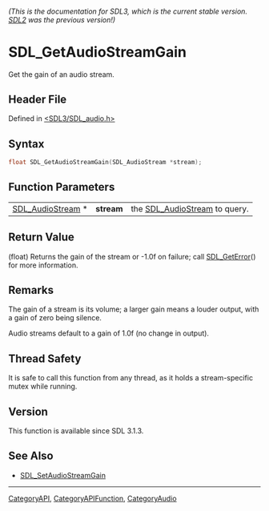 ###### (This is the documentation for SDL3, which is the current stable version. [SDL2](https://wiki.libsdl.org/SDL2/) was the previous version!)
# SDL_GetAudioStreamGain

Get the gain of an audio stream.

## Header File

Defined in [<SDL3/SDL_audio.h>](https://github.com/libsdl-org/SDL/blob/main/include/SDL3/SDL_audio.h)

## Syntax

```c
float SDL_GetAudioStreamGain(SDL_AudioStream *stream);
```

## Function Parameters

|                                      |            |                                                  |
| ------------------------------------ | ---------- | ------------------------------------------------ |
| [SDL_AudioStream](SDL_AudioStream) * | **stream** | the [SDL_AudioStream](SDL_AudioStream) to query. |

## Return Value

(float) Returns the gain of the stream or -1.0f on failure; call
[SDL_GetError](SDL_GetError)() for more information.

## Remarks

The gain of a stream is its volume; a larger gain means a louder output,
with a gain of zero being silence.

Audio streams default to a gain of 1.0f (no change in output).

## Thread Safety

It is safe to call this function from any thread, as it holds a
stream-specific mutex while running.

## Version

This function is available since SDL 3.1.3.

## See Also

- [SDL_SetAudioStreamGain](SDL_SetAudioStreamGain)

----
[CategoryAPI](CategoryAPI), [CategoryAPIFunction](CategoryAPIFunction), [CategoryAudio](CategoryAudio)

